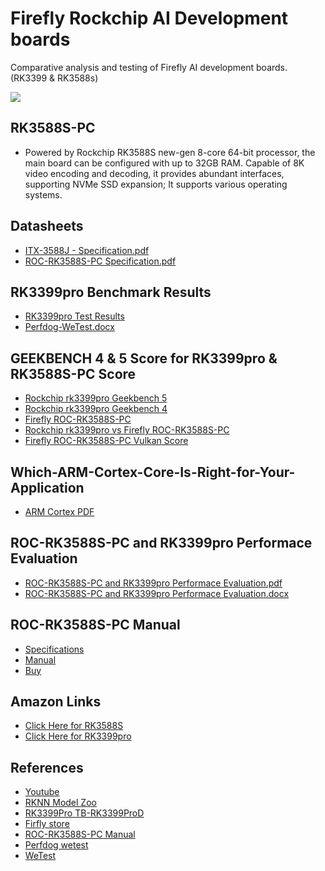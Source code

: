 # Firefly Rockchip AI Development boards 
Comparative analysis and testing of Firefly AI development boards. (RK3399 &amp; RK3588s) 

![](https://www.thomas-pr.com/rockchip/Rockchip%20Logo.jpg)

## RK3588S-PC
- Powered by Rockchip RK3588S new-gen 8-core 64-bit processor, the main board can be configured with up to 32GB RAM. Capable of 8K video encoding and decoding, it provides abundant interfaces, supporting NVMe SSD expansion; It supports various operating systems.

## Datasheets
- [ITX-3588J - Specification.pdf](https://github.com/Zeeshann1/Firefly-AI-boards/blob/main/RK%20boards%20datasheet/ITX-3588J%20-%20Specification.pdf?raw=true)
- [ROC-RK3588S-PC Specification.pdf](https://github.com/Zeeshann1/Firefly-AI-boards/blob/main/RK%20boards%20datasheet/ROC-RK3588S-PC%20Specification.pdf?raw=true)

## RK3399pro Benchmark Results
- [RK3399pro Test Results](https://github.com/Zeeshann1/Firefly-AI-boards/blob/main/RK3399pro%20benchmark%20Results/RK3399pro%20Test%20Results%20(%E6%B5%8B%E8%AF%95%E7%BB%93%E6%9E%9C).pdf)
- [Perfdog-WeTest.docx](https://github.com/Zeeshann1/Firefly-AI-boards/blob/main/RK3399pro%20benchmark%20Results/Perfdog-WeTest.docx?)

## GEEKBENCH 4 & 5 Score for RK3399pro & RK3588S-PC Score
- [Rockchip rk3399pro Geekbench 5](https://browser.geekbench.com/v5/cpu/16724822)
- [Rockchip rk3399pro Geekbench 4](https://browser.geekbench.com/v4/cpu/16604885)
- [Firefly ROC-RK3588S-PC](https://browser.geekbench.com/v5/cpu/16938620)
- [Rockchip rk3399pro vs Firefly ROC-RK3588S-PC](https://browser.geekbench.com/v5/cpu/compare/8514941?baseline=16938620)
- [Firefly ROC-RK3588S-PC Vulkan Score](https://browser.geekbench.com/v5/compute/5388604)

## Which-ARM-Cortex-Core-Is-Right-for-Your-Application
- [ARM Cortex PDF](https://github.com/Zeeshann1/Firefly-AI-boards/blob/main/Which-ARM-Cortex-Core-Is-Right-for-Your-Application.pdf?raw=true)


## ROC-RK3588S-PC and RK3399pro Performace Evaluation
- [ROC-RK3588S-PC and RK3399pro Performace Evaluation.pdf](https://github.com/Zeeshann1/Firefly-AI-boards/blob/main/ROC-RK3588S-PC%20and%20RK3399pro%20Benchmark%20Results/ROC-RK3588S-PC%20and%20RK3399pro%20Performace%20Evaluation.pdf?raw=true)
- [ROC-RK3588S-PC and RK3399pro Performace Evaluation.docx](https://github.com/Zeeshann1/Firefly-AI-boards/blob/main/ROC-RK3588S-PC%20and%20RK3399pro%20Benchmark%20Results/ROC-RK3588S-PC%20and%20RK3399pro%20Performace%20Evaluation.docx?raw=true)


## ROC-RK3588S-PC Manual
- [Specifications](https://download.t-firefly.com/%E4%BA%A7%E5%93%81%E8%A7%84%E6%A0%BC%E6%96%87%E6%A1%A3/%E5%BC%80%E6%BA%90%E4%B8%BB%E6%9D%BF/ROC-RK3588S-PC%20Specification.pdf)
- [Manual](https://wiki.t-firefly.com/en/ROC-RK3588S-PC/index.html)
- [Buy](https://www.firefly.store/goods.php?id=163)

## Amazon Links
- [Click Here for RK3588S](https://www.amazon.com/Firefly-ROC-RK3588S-PC-Rockchip-Bluetooth-Computing/dp/B0B2PBVY3R)
- [Click Here for RK3399pro](https://www.amazon.com/youyeetoo-Toybrick-RK3399Pro-TB-RK3399ProD-TensorFlow/dp/B07W5B8K5M?th=1)

## References
- [Youtube](https://www.youtube.com/watch?v=1-AzJusXObY)
- [RKNN Model Zoo](https://github.com/airockchip/rknn_model_zoo)
- [RK3399Pro TB-RK3399ProD](https://www.amazon.com/youyeetoo-Toybrick-RK3399Pro-TB-RK3399ProD-TensorFlow/dp/B07W5B8K5M)
- [Firfly store](https://www.firefly.store/)
- [ROC-RK3588S-PC Manual](https://wiki.t-firefly.com/en/ROC-RK3588S-PC/android_adb_use.html)
- [Perfdog wetest](https://perfdog.wetest.net/login)
- [WeTest](https://www.wetest.net/n/auth/login/?next=https%3A%2F%2Fconsole.wetest.net%2F&type=null)
